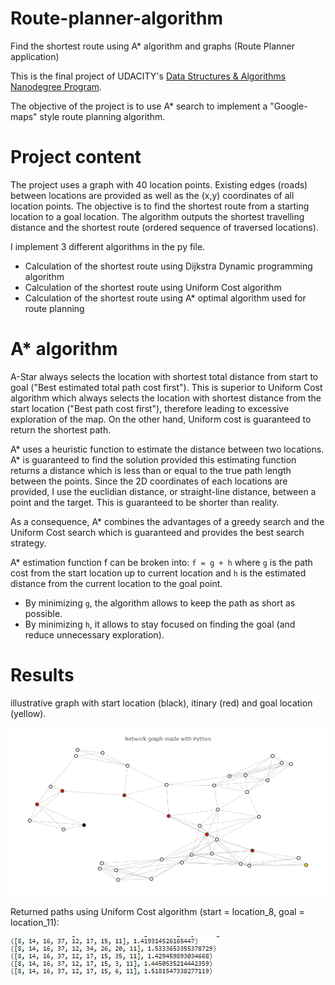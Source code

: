 # Route-planner-algorithm
Find the shortest route using A* algorithm and graphs (Route Planner application)

This is the final project of UDACITY's [Data Structures & Algorithms Nanodegree Program](https://www.udacity.com/course/data-structures-and-algorithms-nanodegree--nd256).

The objective of the project is to use A* search to implement a "Google-maps" style route planning algorithm.

# Project content

The project uses a graph with 40 location points. Existing edges (roads) between locations are provided as well as the (x,y) coordinates of all location points.
The objective is to find the shortest route from a starting location to a goal location.
The algorithm outputs the shortest travelling distance and the shortest route (ordered sequence of traversed locations).


I implement 3 different algorithms in the py file.
- Calculation of the shortest route using Dijkstra Dynamic programming algorithm
- Calculation of the shortest route using Uniform Cost algorithm
- Calculation of the shortest route using A* optimal algorithm used for route planning

# A* algorithm

A-Star always selects the location with shortest total distance from start to goal ("Best estimated total path cost first"). This is superior to Uniform Cost algorithm which always selects the location with shortest distance from the start location ("Best path cost first"), therefore leading to excessive exploration of the map. On the other hand, Uniform cost is guaranteed to return the shortest path.

A* uses a heuristic function to estimate the distance between two locations. A* is guaranteed to find the solution provided this estimating function returns a distance which is less than or equal to the true path length between the points. Since the 2D coordinates of each locations are provided, I use the euclidian distance, or straight-line distance, between a point and the target. This is guaranteed to be shorter than reality.

As a consequence, A* combines the advantages of a greedy search and the Uniform Cost search which is guaranteed and provides the best search strategy.

A* estimation function f can be broken into: `f = g + h` where `g` is the path cost from the start location up to current location and `h` is the estimated distance from the current location to the goal point.
- By minimizing `g`, the algorithm allows to keep the path as short as possible.
- By minimizing `h`, it allows to stay focused on finding the goal (and reduce unnecessary exploration).

# Results

illustrative graph with start location (black), itinary (red) and goal location (yellow).

![](asset/newplot.png)

Returned paths using Uniform Cost algorithm (start = location_8, goal = location_11):

![](asset/paths_uniformCost.jpg)

